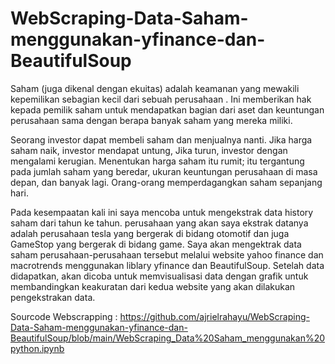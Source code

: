 # WebScraping-Data-Saham-menggunakan-yfinance-dan-BeautifulSoup
Saham (juga dikenal dengan ekuitas) adalah keamanan yang mewakili kepemilikan sebagian kecil dari sebuah perusahaan . Ini memberikan hak kepada pemilik saham untuk mendapatkan bagian dari aset dan keuntungan perusahaan sama dengan berapa banyak saham yang mereka miliki.

Seorang investor dapat membeli saham dan menjualnya nanti. Jika harga saham naik, investor mendapat untung, Jika turun, investor dengan mengalami kerugian. Menentukan harga saham itu rumit; itu tergantung pada jumlah saham yang beredar, ukuran keuntungan perusahaan di masa depan, dan banyak lagi. Orang-orang memperdagangkan saham sepanjang hari.

Pada kesempaatan kali ini saya mencoba untuk mengekstrak data history saham dari tahun ke tahun. perusahaan yang akan saya ekstrak datanya adalah perusahaan tesla yang bergerak di bidang otomotif dan juga GameStop yang bergerak di bidang game. Saya akan mengektrak data saham perusahaan-perusahaan tersebut melalui website yahoo finance dan macrotrends menggunakan liblary yfinance dan BeautifulSoup. Setelah data didapatkan, akan dicoba untuk memvisualisasi data dengan grafik untuk membandingkan keakuratan dari kedua website yang akan dilakukan pengekstrakan data.

Sourcode Webscrapping : https://github.com/ajrielrahayu/WebScraping-Data-Saham-menggunakan-yfinance-dan-BeautifulSoup/blob/main/WebScraping_Data%20Saham_menggunakan%20python.ipynb
